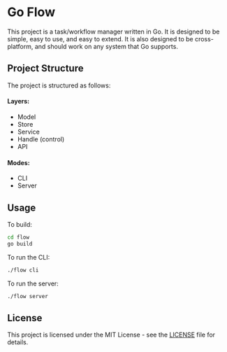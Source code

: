 # Go Flow

This project is a task/workflow manager written in Go. It is designed to be
simple, easy to use, and easy to extend. It is also designed to be
cross-platform, and should work on any system that Go supports.

## Project Structure

The project is structured as follows:
#### Layers:
- Model
- Store
- Service
- Handle (control)
- API
#### Modes:
- CLI
- Server


## Usage
To build:
```bash
cd flow
go build
```

To run the CLI:
```bash
./flow cli
```

To run the server:
```bash
./flow server
```


## License

This project is licensed under the MIT License - see the [LICENSE](LICENSE) file for details.